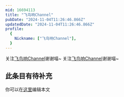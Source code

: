 ```yaml
---
mid: 16694113
title: "飞鸟响Channel"
pubDate: "2024-11-04T11:26:46.866Z"
updatedDate: "2024-11-04T11:26:46.866Z"
profile:
  {
    Nickname: ["飞鸟响Channel"],
  }
---
```


关注[飞鸟响Channel](https://space.bilibili.com/16694113)谢谢喵~ 关注[飞鸟响Channel](https://space.bilibili.com/16694113)谢谢喵~

## 此条目有待补充
你可以在[这里](https://github.com/Yuhanawa/VTuber.ICU-Content/edit/master/v/飞鸟响Channel/index.md)编辑本文
